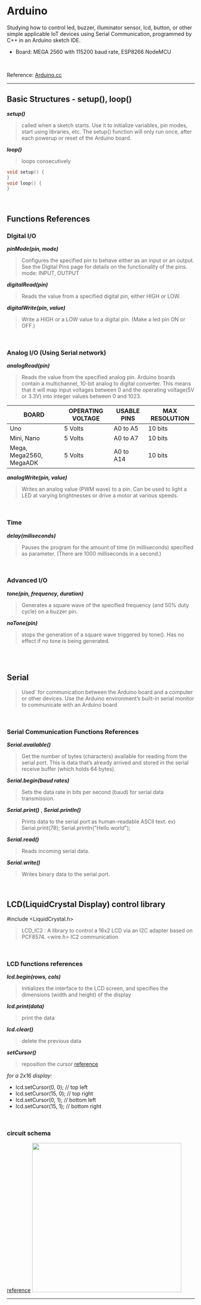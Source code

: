 # Arduino
Studying how to control led, buzzer, illuminator sensor, lcd, button, or other simple applicable IoT devices using Serial Communication, programmed by C++ in an Arduino sketch IDE.
- Board: MEGA 2560 with 115200 baud rate, ESP8266 NodeMCU
<br>

Reference: [Arduino.cc](https://www.arduino.cc/reference)

<hr>

## Basic Structures - setup(), loop()

_**setup()**_

> called when a sketch starts. Use it to initialize variables, pin modes, start using libraries, etc. The setup() function will only run once, after each powerup or reset of the Arduino board.


_**loop()**_

> loops consecutively

```cpp
void setup() {
}
void loop() {
}
```
<br>

## Functions References


### DIgital I/O

**_pinMode(pin, mode)_**

> Configures the specified pin to behave either as an input or an output. See the Digital Pins page for details on the functionality of the pins.
mode: INPUT, OUTPUT

**_digitalRead(pin)_**

> Reads the value from a specified digital pin, either HIGH or LOW.

**_digitalWrite(pin, value)_**

> Write a HIGH or a LOW value to a digital pin. (Make a led pin ON or OFF.)

<br>

### Analog I/O (Using Serial network)

**_analogRead(pin)_**

> Reads the value from the specified analog pin. Arduino boards contain a multichannel, 10-bit analog to digital converter. This means that it will map input voltages between 0 and the operating voltage(5V or 3.3V) into integer values between 0 and 1023.

BOARD | OPERATING VOLTAGE | USABLE PINS | MAX RESOLUTION
-- | -- | -- | --
Uno | 5 Volts | A0 to A5 | 10 bits
Mini, Nano | 5 Volts | A0 to A7 | 10 bits
Mega, Mega2560, MegaADK | 5 Volts | A0 to A14 | 10 bits


**_analogWrite(pin, value)_**

> Writes an analog value (PWM wave) to a pin. Can be used to light a LED at varying brightnesses or drive a motor at various speeds.

<br>

### Time

**_delay(miliseconds)_**

> Pauses the program for the amount of time (in milliseconds) specified as parameter. (There are 1000 milliseconds in a second.)

<br>

### Advanced I/O

_**tone(pin, frequency, duration)**_

> Generates a square wave of the specified frequency (and 50% duty cycle) on a buzzer pin. 


_**noTone(pin)**_

> stops the generation of a square wave triggered by tone(). Has no effect if no tone is being generated.

<br><br>

## **Serial**
> Used` for communication between the Arduino board and a computer or other devices. Use the Arduino environment’s built-in serial monitor to communicate with an Arduino board
<br>

### Serial Communication Functions References

_**Serial.available()**_
> Get the number of bytes (characters) available for reading from the serial port. This is data that’s already arrived and stored in the serial receive buffer (which holds 64 bytes).

_**Serial.begin(baud rates)**_
> Sets the data rate in bits per second (baud) for serial data transmission. 

_**Serial.print()**_ , _**Serial.println()**_
> Prints data to the serial port as human-readable ASCII text.
ex) Serial.print(78); Serial.println("Hello world");

_**Serial.read()**_
> Reads incoming serial data.

_**Serial.write()**_
> Writes binary data to the serial port.

<br>

## LCD(LiquidCrystal Display) control library

#include <LiquidCrystal.h>
> LCD_IC2 : A library to control a 16x2 LCD via an I2C adapter based on PCF8574.
> <wire.h> IC2 communication

<br>

### LCD functions references

**_lcd.begin(rows, cols)_**

> Initializes the interface to the LCD screen, and specifies the dimensions (width and height) of the display

**_lcd.print(data)_**

> print the data

**_lcd.clear()_**

> delete the previous data


**_setCursor()_**

> reposition the cursor
[reference](https://www.arduino.cc/en/Tutorial/LibraryExamples/LiquidCrystalSetCursor)

_for a 2x16 display:_

- lcd.setCursor(0, 0); // top left
- lcd.setCursor(15, 0); // top right
- lcd.setCursor(0, 1); // bottom left
- lcd.setCursor(15, 1); // bottom right

<br>

### circuit schema
[reference](https://www.arduino.cc/en/Tutorial/LibraryExamples/HelloWorld)
<img src="https://user-images.githubusercontent.com/71310074/108723071-31a65e00-7567-11eb-9125-c4d5c9bad616.png" width="400"></img>
<br><hr><br>
